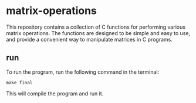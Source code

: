 # matrix-operations
This repository contains a collection of C functions for performing various matrix operations. The functions are designed to be simple and easy to use, and provide a convenient way to manipulate matrices in C programs.
## run
To run the program, run the following command in the terminal:

```make final```

This will compile the program and run it.